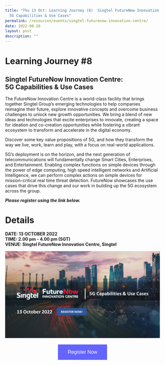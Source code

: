 ```yaml
---
title: "Thu 13 Oct: Learning Journey (8)  Singtel FutureNow Innovation Centre:
  5G Capabilities & Use Cases"
permalink: /resources/events/singtel-futurenow-innovation-centre/
date: 2022-08-28
layout: post
description: ""
---
```


# Learning Journey #8

## Singtel FutureNow Innovation Centre: <br>5G Capabilities & Use Cases

The FutureNow Innovation Centre is a world-class facility that brings together Singtel Group’s emerging technologies to help companies reimagine their future, explore innovative concepts and overcome business challenges to unlock new growth opportunities. We bring a blend of new ideas and technologies that excite enterprises to innovate, creating a space for ideation and co-creation opportunities while fostering a vibrant ecosystem to transform and accelerate in the digital economy.

Discover some key value propositions of 5G, and how they transform the way we live, work, learn and play, with a focus on real-world applications. 

5G’s deployment is on the horizon, and the next generation of telecommunications will fundamentally change Smart Cities, Enterprises, and Entertainment. Enabling complex functions on simple devices through the power of edge computing, high speed intelligent networks and Artificial Intelligence, we can perform complex actions on simple devices for mission-critical real time threat detection. FutureNow showcases the use cases that drive this change and our work in building up the 5G ecosystem across the group.

***Please register using the link below.***

# Details
**DATE: 13 OCTOBER 2022 <br> 
TIME: 2.00 pm - 4.00 pm   (SGT)<br> 
VENUE: Singtel FutureNow Innovation Centre, Singtel**

![Singtel FIC ](/images/events/5GLF/Singtel%20FIC%20SLF_CoverPage.png)


<style>
#register {
  background-color: #0000ff;
  border: none;
  color: white;
  padding: 16px 32px;
  text-align: center;
  font-size: 16px;
  margin: 4px 2px;
  opacity: 0.6;
  transition: 0.3s;
  display: inline-block;
  text-decoration: none;
  cursor: pointer;
}
</style>

<center><a href="https://form.gov.sg/628f22d33778d80011a07cc6 " target="_blank"><button id="register" class="btn">Register Now</button></a></center>